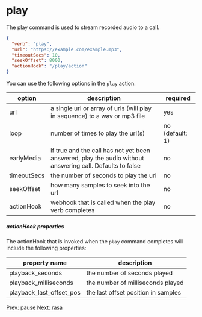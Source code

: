 # play

The play command is used to stream recorded audio to a call.
```json
{
  "verb": "play",
  "url": "https://example.com/example.mp3",
  "timeoutSecs": 10,
  "seekOffset": 8000,
  "actionHook": "/play/action"
}
```

You can use the following options in the `play` action:

| option        | description | required  |
| ------------- |-------------| -----|
| url | a single url or array of urls (will play in sequence) to a wav or mp3 file | yes |
| loop | number of times to play the url(s) | no (default: 1) |
| earlyMedia | if true and the call has not yet been answered, play the audio without answering call.  Defaults to false | no |
| timeoutSecs | the number of seconds to play the url | no |
| seekOffset | how many samples to seek into the url | no |
| actionHook | webhook that is called when the play verb completes | no | 

<h5 id="message-action-properties">actionHook properties</h5>

The actionHook that is invoked when the `play` command completes will include the following properties:

| property name  | description | 
| ------------- |-------------|
| playback_seconds | the number of seconds played |
| playback_milliseconds | the number of milliseconds played |
| playback_last_offset_pos | the last offset position in samples |

<p class="flex">
<a href="/docs/webhooks/pause">Prev: pause</a>
<a href="/docs/webhooks/rasa">Next: rasa</a>
</p>
